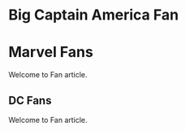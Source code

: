 # Big Captain America Fan


<html>
<body>
<h1>Marvel Fans</h1>
<p>Welcome to Fan article.</p>
  
 <h2>DC Fans</h2>
<p>Welcome to Fan article.</p>
</body>
</html>
